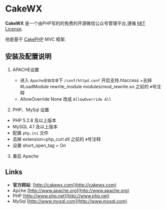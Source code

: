 # CakeWX

**CakeWX** 是一个由PHP写的的免费的开源微信公众号管理平台,遵循 [MIT License](https://github.com/niancode/CakeWX/blob/master/LICENSE).

他是基于 [CakePHP](http://www.cakephp.org) MVC 框架.

## 安装及配置说明

1. APACHE设置
    + 进入 `Apache安装目录`下 `/conf/httpd.conf`  开启支持.htaccess
    +去掉  #LoadModule rewrite_module modules/mod_rewrite.so  之前的 `#`号注释
    + AllowOverride None 改成  `AllowOverride All `

2. PHP、MySql 设置
  * PHP 5.2.8 及以上版本
  * MySQL 4.1 及以上版本
  * 配置 `php.ini` 文件
  * 去掉 extension=php_curl.dll 之前的 `#`号注释
  * 设置 short_open_tag = On

3. 重启 Apache

## Links

  * **官方网站**: [http://cakewx.com](http://cakewx.com)
  * Apche [http://www.apache.org](http://www.apache.org)
  * PHP [http://www.php.net](http://www.php.net)
  * MySql [http://www.mysql.com](http://www.mysql.com)